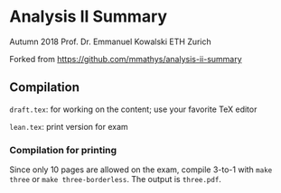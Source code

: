 # Analysis II Summary

Autumn 2018 Prof. Dr. Emmanuel Kowalski ETH Zurich

Forked from https://github.com/mmathys/analysis-ii-summary

## Compilation

`draft.tex`: for working on the content; use your favorite TeX editor

`lean.tex`: print version for exam

### Compilation for printing
Since only 10 pages are allowed on the exam, compile 3-to-1 with `make three` or `make three-borderless`. The output is `three.pdf`.
